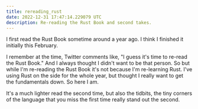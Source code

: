 ```yaml
---
title: rereading_rust
date: 2022-12-31 17:47:14.229079 UTC
description: Re-reading the Rust Book and second takes.
---
```


I first read the Rust Book sometime around a year ago. I think I finished it initially this February.

I remember at the time, Twitter comments like, "I guess it's time to re-read the Rust Book." And I always thought I didn't want to be that person. So but while I'm re-reading the Rust Book it's not because I'm re-learning Rust. I've using Rust on the side for the whole year, but thought I really want to get the fundamentals down. So here I am.

It's a much lighter read the second time, but also the tidbits, the tiny corners of the language that you miss the first time really stand out the second.

